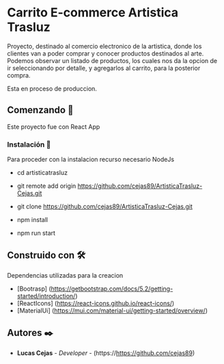 # Carrito E-commerce Artistica Trasluz

Proyecto, destinado al comercio electronico de la artistica, donde los clientes van a poder comprar y conocer productos destinados al arte.
Podemos observar un listado de productos, los cuales nos da la opcion de ir seleccionando por detalle, y agregarlos al carrito, para la posterior compra.

Esta en proceso de produccion.

## Comenzando 🚀

Este proyecto fue con React App

### Instalación 🔧

Para proceder con la instalacion recurso necesario NodeJs

* cd artisticatrasluz

* git remote add origin https://github.com/cejas89/ArtisticaTrasluz-Cejas.git

* git clone https://github.com/cejas89/ArtisticaTrasluz-Cejas.git

* npm install

* npm run start


## Construido con 🛠️

Dependencias utilizadas para la creacion

* [Bootrasp] (https://getbootstrap.com/docs/5.2/getting-started/introduction/)
* [ReactIcons] (https://react-icons.github.io/react-icons/)
* [MaterialUi] (https://mui.com/material-ui/getting-started/overview/)


## Autores ✒️

* **Lucas Cejas** - *Developer* - (https://https://github.com/cejas89)
